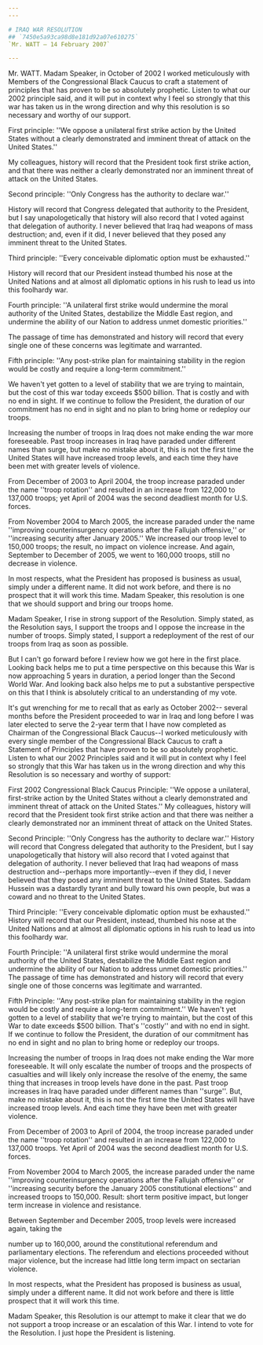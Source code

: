 ```yaml
---
---

# IRAQ WAR RESOLUTION
## `7450e5a93ca98d8e181d92a07e610275`
`Mr. WATT — 14 February 2007`

---
```



Mr. WATT. Madam Speaker, in October of 2002 I worked meticulously 
with Members of the Congressional Black Caucus to craft a statement of 
principles that has proven to be so absolutely prophetic. Listen to 
what our 2002 principle said, and it will put in context why I feel so 
strongly that this war has taken us in the wrong direction and why this 
resolution is so necessary and worthy of our support.

First principle: ''We oppose a unilateral first strike action by the 
United States without a clearly demonstrated and imminent threat of 
attack on the United States.''

My colleagues, history will record that the President took first 
strike action, and that there was neither a clearly demonstrated nor an 
imminent threat of attack on the United States.

Second principle: ''Only Congress has the authority to declare war.''

History will record that Congress delegated that authority to the 
President, but I say unapologetically that history will also record 
that I voted against that delegation of authority. I never believed 
that Iraq had weapons of mass destruction; and, even if it did, I never 
believed that they posed any imminent threat to the United States.

Third principle: ''Every conceivable diplomatic option must be 
exhausted.''

History will record that our President instead thumbed his nose at 
the United Nations and at almost all diplomatic options in his rush to 
lead us into this foolhardy war.

Fourth principle: ''A unilateral first strike would undermine the 
moral authority of the United States, destabilize the Middle East 
region, and undermine the ability of our Nation to address unmet 
domestic priorities.''

The passage of time has demonstrated and history will record that 
every single one of these concerns was legitimate and warranted.

Fifth principle: ''Any post-strike plan for maintaining stability in 
the region would be costly and require a long-term commitment.''

We haven't yet gotten to a level of stability that we are trying to 
maintain, but the cost of this war today exceeds $500 billion. That is 
costly and with no end in sight. If we continue to follow the 
President, the duration of our commitment has no end in sight and no 
plan to bring home or redeploy our troops.

Increasing the number of troops in Iraq does not make ending the war 
more foreseeable. Past troop increases in Iraq have paraded under 
different names than surge, but make no mistake about it, this is not 
the first time the United States will have increased troop levels, and 
each time they have been met with greater levels of violence.

From December of 2003 to April 2004, the troop increase paraded under 
the name ''troop rotation'' and resulted in an increase from 122,000 to 
137,000 troops; yet April of 2004 was the second deadliest month for 
U.S. forces.

From November 2004 to March 2005, the increase paraded under the name 
''improving counterinsurgency operations after the Fallujah 
offensive,'' or ''increasing security after January 2005.'' We 
increased our troop level to 150,000 troops; the result, no impact on 
violence increase. And again, September to December of 2005, we went to 
160,000 troops, still no decrease in violence.

In most respects, what the President has proposed is business as 
usual, simply under a different name. It did not work before, and there 
is no prospect that it will work this time. Madam Speaker, this 
resolution is one that we should support and bring our troops home.

Madam Speaker, I rise in strong support of the Resolution. Simply 
stated, as the Resolution says, I support the troops and I oppose the 
increase in the number of troops. Simply stated, I support a 
redeployment of the rest of our troops from Iraq as soon as possible.

But I can't go forward before I review how we got here in the first 
place. Looking back helps me to put a time perspective on this because 
this War is now approaching 5 years in duration, a period longer than 
the Second World War. And looking back also helps me to put a 
substantive perspective on this that I think is absolutely critical to 
an understanding of my vote.

It's gut wrenching for me to recall that as early as October 2002--
several months before the President proceeded to war in Iraq and long 
before I was later elected to serve the 2-year term that I have now 
completed as Chairman of the Congressional Black Caucus--I worked 
meticulously with every single member of the Congressional Black Caucus 
to craft a Statement of Principles that have proven to be so absolutely 
prophetic. Listen to what our 2002 Principles said and it will put in 
context why I feel so strongly that this War has taken us in the wrong 
direction and why this Resolution is so necessary and worthy of 
support:

First 2002 Congressional Black Caucus Principle: ''We oppose a 
unilateral, first-strike action by the United States without a clearly 
demonstrated and imminent threat of attack on the United States.'' My 
colleagues, history will record that the President took first strike 
action and that there was neither a clearly demonstrated nor an 
imminent threat of attack on the United States.

Second Principle: ''Only Congress has the authority to declare war.'' 
History will record that Congress delegated that authority to the 
President, but I say unapologetically that history will also record 
that I voted against that delegation of authority. I never believed 
that Iraq had weapons of mass destruction and--perhaps more 
importantly--even if they did, I never believed that they posed any 
imminent threat to the United States. Saddam Hussein was a dastardly 
tyrant and bully toward his own people, but was a coward and no threat 
to the United States.

Third Principle: ''Every conceivable diplomatic option must be 
exhausted.'' History will record that our President, instead, thumbed 
his nose at the United Nations and at almost all diplomatic options in 
his rush to lead us into this foolhardy war.

Fourth Principle: ''A unilateral first strike would undermine the 
moral authority of the United States, destabilize the Middle East 
region and undermine the ability of our Nation to address unmet 
domestic priorities.'' The passage of time has demonstrated and history 
will record that every single one of those concerns was legitimate and 
warranted.

Fifth Principle: ''Any post-strike plan for maintaining stability in 
the region would be costly and require a long-term commitment.'' We 
haven't yet gotten to a level of stability that we're trying to 
maintain, but the cost of this War to date exceeds $500 billion. That's 
''costly'' and with no end in sight. If we continue to follow the 
President, the duration of our commitment has no end in sight and no 
plan to bring home or redeploy our troops.

Increasing the number of troops in Iraq does not make ending the War 
more foreseeable. It will only escalate the number of troops and the 
prospects of casualties and will likely only increase the resolve of 
the enemy, the same thing that increases in troop levels have done in 
the past. Past troop increases in Iraq have paraded under different 
names than ''surge''. But, make no mistake about it, this is not the 
first time the United States will have increased troop levels. And each 
time they have been met with greater violence.

From December of 2003 to April of 2004, the troop increase paraded 
under the name ''troop rotation'' and resulted in an increase from 
122,000 to 137,000 troops. Yet April of 2004 was the second deadliest 
month for U.S. forces.

From November 2004 to March 2005, the increase paraded under the name 
''improving counterinsurgency operations after the Fallujah offensive'' 
or ''increasing security before the January 2005 constitutional 
elections'' and increased troops to 150,000. Result: short term 
positive impact, but longer term increase in violence and resistance.

Between September and December 2005, troop levels were increased 
again, taking the


number up to 160,000, around the constitutional referendum and 
parliamentary elections. The referendum and elections proceeded without 
major violence, but the increase had little long term impact on 
sectarian violence.

In most respects, what the President has proposed is business as 
usual, simply under a different name. It did not work before and there 
is little prospect that it will work this time.

Madam Speaker, this Resolution is our attempt to make it clear that 
we do not support a troop increase or an escalation of this War. I 
intend to vote for the Resolution. I just hope the President is 
listening.